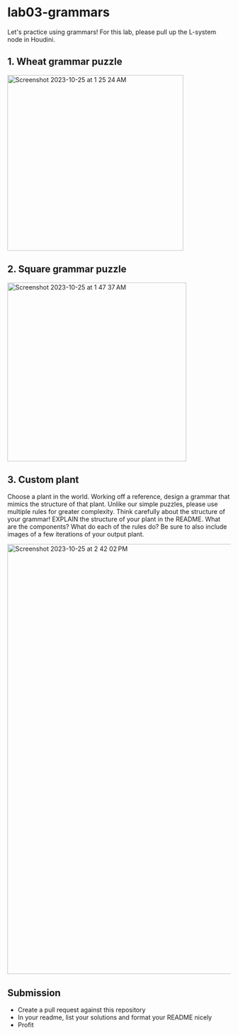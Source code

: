 # lab03-grammars
Let's practice using grammars! For this lab, please pull up the L-system node in Houdini.

## 1. Wheat grammar puzzle
<img width="397" alt="Screenshot 2023-10-25 at 1 25 24 AM" src="https://github.com/inshalak/lab03-grammars/assets/104465349/e15651d2-d3dc-40cc-9274-d5b33e4ac4ea">


## 2. Square grammar puzzle
<img width="404" alt="Screenshot 2023-10-25 at 1 47 37 AM" src="https://github.com/inshalak/lab03-grammars/assets/104465349/7c7ad30b-69aa-4d7c-bc5b-6614bfcc9408">


## 3. Custom plant
Choose a plant in the world. Working off a reference, design a grammar that mimics the structure of that plant. Unlike our simple puzzles, please use multiple rules for greater complexity. Think carefully about the structure of your grammar! EXPLAIN the structure of your plant in the README. What are the components? What do each of the rules do? Be sure to also include images of a few iterations of your output plant. 

<img width="972" alt="Screenshot 2023-10-25 at 2 42 02 PM" src="https://github.com/inshalak/lab03-grammars/assets/104465349/896723cf-5d8c-4db0-9e89-abd586a802c4">

## Submission
- Create a pull request against this repository
- In your readme, list your solutions and format your README nicely
- Profit
